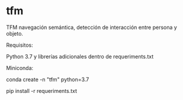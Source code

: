 # tfm
TFM navegación semántica, detección de interacción entre persona y objeto.

Requisitos:

Python 3.7 y librerías adicionales dentro de requeriments.txt

Miniconda:

conda create -n "tfm" python=3.7

pip install -r requeriments.txt
